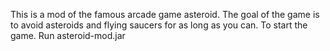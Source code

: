 This is a mod of the famous arcade game asteroid. The goal of the game is to avoid asteroids and flying saucers for as long as you can. To start the game. Run asteroid-mod.jar
